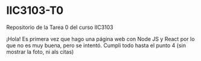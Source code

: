# IIC3103-T0
Repositorio de la Tarea 0 del curso IIC3103

¡Hola! Es primera vez que hago una página web con Node JS y React por lo que no es muy buena, pero se intentó. Cumpli todo hasta el punto 4 (sin mostrar la foto, ni als citas)
